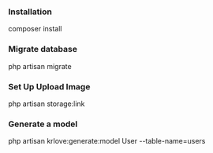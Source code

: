 ### Installation 
composer install
### Migrate database
php artisan migrate
### Set Up Upload Image
php artisan storage:link
### Generate a model
php artisan krlove:generate:model User --table-name=users